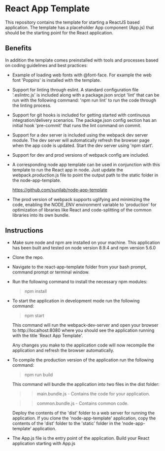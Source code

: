 # React App Template

This repository contains the template for starting a ReactJS based application. The template has a placeholder App component (App.js) that should be the starting point for the React application.

## Benefits
In addition the template comes preinstalled with tools and processes based on coding guidelines and best practices:

- Example of loading web fonts with @font-face. For example the web font 'Poppins' is installed with the template.
- Support for linting through eslint. A standard configuration file '.eslintrc.js' is included along with a package.json srcipt 'lint' that can be run with the following command: 'npm run lint' to run the code through the linting process.
- Support for git hooks is included for getting started with continuous integration/delivery scenarios. The package.json config section has an initial hook 'pre-commit' that runs the lint command on commit.
- Support for a dev server is included using the webpack dev server module. The dev server will automatically refresh the browser page when the app code is updated. Start the dev server using 'npm start'.
- Support for dev and prod versions of webpack config are included.
- A corresponding node app template can be used in conjunction with this template to run the React app in node. Just update the webpack.production.js file to point the output path to the static folder in the node-app-template.

    https://github.com/sunilab/node-app-template
    
- The prod version of webpack supports uglifying and minimizing the code, enabling the NODE_ENV environment variable to 'production' for optimization of libraries like React and code-splitting of the common libraries into its own bundle.

## Instructions

- Make sure node and npm are installed on your machine. This application has been built and tested on node version 8.9.4 and npm version 5.6.0
- Clone the repo.
- Navigate to the react-app-template folder from your bash prompt, command prompt or terminal window.
- Run the following command to install the necessary npm modules:
    > npm install
- To start the application in development mode run the following command:
    > npm start

    This command will run the webpack-dev-server and open your browser to http://localhost:8080 where you should see the application running with the title 'React App Template'.

    Any changes you make to the application code will now recompile the application and refresh the browser automatically.

- To compile the production version of the application run the following command:
    > npm run build

    This command will bundle the application into two files in the dist folder:
     >> main.bundle.js - Contains the code for your application.

     >> common.bundle.js - Contains common code.

    Deploy the contents of the 'dist' folder to a web server for running the application. If you clone the 'node-app-template' application, copy the contents of the 'dist' folder to the 'static' folder in the 'node-app-template' application.
- The App.js file is the entry point of the application. Build your React application starting with App.js